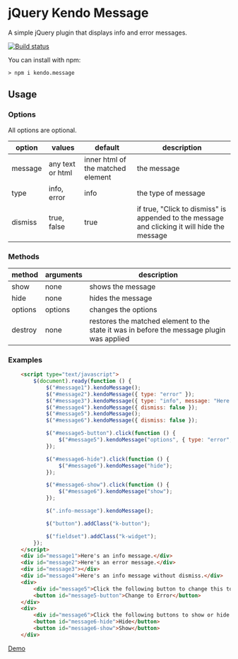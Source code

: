 # jQuery Kendo Message

A simple jQuery plugin that displays info and error messages.

[![Build status](https://rummellwebsolutions.visualstudio.com/kendo.message/_apis/build/status/kendo.message-CI)](https://rummellwebsolutions.visualstudio.com/kendo.message/_build/latest?definitionId=1)

You can install with npm:

    > npm i kendo.message

## Usage

### Options
All options are optional.

| option | values | default | description |
|--------|--------|---------|-------------|
| message  | any text or html | inner html of the matched element | the message |
| type     | info, error | info | the type of message |
| dismiss  | true, false | true | if true, "Click to dismiss" is appended to the message and clicking it will hide the message |

### Methods

| method | arguments | description |
|--------|-----------|-------------|
| show | none | shows the message |
| hide | none | hides the message |
| options | options | changes the options |
| destroy | none | restores the matched element to the state it was in before the message plugin was applied |

### Examples

```html
    <script type="text/javascript">
        $(document).ready(function () {
            $("#message1").kendoMessage();
            $("#message2").kendoMessage({ type: "error" });
            $("#message3").kendoMessage({ type: "info", message: "Here's an info message with dynamic content." });
            $("#message4").kendoMessage({ dismiss: false });
            $("#message5").kendoMessage();
            $("#message6").kendoMessage({ dismiss: false });

            $("#message5-button").click(function () {
                $("#message5").kendoMessage("options", { type: "error", message: "This is now an error message." });
            });

            $("#message6-hide").click(function () {
                $("#message6").kendoMessage("hide");
            });

            $("#message6-show").click(function () {
                $("#message6").kendoMessage("show");
            });

            $(".info-message").kendoMessage();

            $("button").addClass("k-button");

            $("fieldset").addClass("k-widget");
        });
    </script>
    <div id="message1">Here's an info message.</div>
    <div id="message2">Here's an error message.</div>
    <div id="message3"></div>
    <div id="message4">Here's an info message without dismiss.</div>
    <div>
        <div id="message5">Click the following button to change this to an error.</div>
        <button id="message5-button">Change to Error</button>
    </div>
    <div>
        <div id="message6">Click the following buttons to show or hide.</div>
        <button id="message6-hide">Hide</button>
        <button id="message6-show">Show</button>
    </div>
```

[Demo](https://unpkg.com/kendo.message/demo/index.html)
